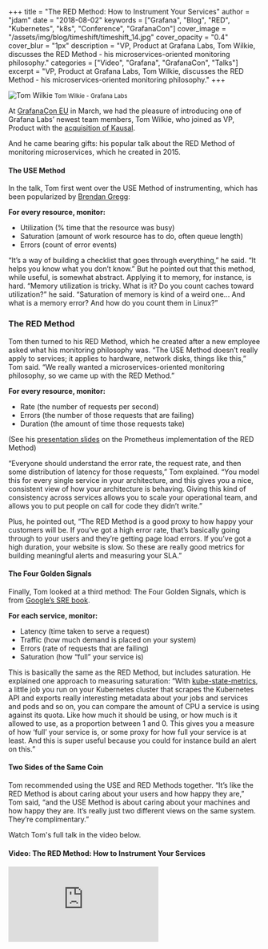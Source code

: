 +++
title = "The RED Method: How to Instrument Your Services"
author = "jdam"
date = "2018-08-02"
keywords = ["Grafana", "Blog", "RED", "Kubernetes", "k8s", "Conference", "GrafanaCon"]
cover_image = "/assets/img/blog/timeshift/timeshift_14.jpg"
cover_opacity = "0.4"
cover_blur = "1px"
description = "VP, Product at Grafana Labs, Tom Wilkie, discusses the RED Method - his microservices-oriented monitoring philosophy."
categories = ["Video", "Grafana", "GrafanaCon", "Talks"]
excerpt = "VP, Product at Grafana Labs, Tom Wilkie, discusses the RED Method - his microservices-oriented monitoring philosophy."
+++

![Tom Wilkie](/assets/img/blog/tom_wilkie.jpg)
<small>Tom Wilkie - Grafana Labs</small>

At [GrafanaCon EU](https://www.grafanacon.org/2018/) in March, we had the pleasure of introducing one of Grafana Labs’ newest team members, Tom Wilkie, who joined as VP, Product with the [acquisition of Kausal](https://kausal.co/blog/grafana-labs-to-acquire-kausal/).

And he came bearing gifts: his popular talk about the RED Method of monitoring microservices, which he created in 2015. 


#### The USE Method
In the talk, Tom first went over the USE Method of instrumenting, which has been popularized by [Brendan Gregg](http://www.brendangregg.com/usemethod.html):

**For every resource, monitor:**

* Utilization (% time that the resource was busy) 
* Saturation (amount of work resource has to do, often queue length)
* Errors (count of error events)

“It’s a way of building a checklist that goes through everything,” he said. “It helps you know what you don’t know.” But he pointed out that this method, while useful, is somewhat abstract. Applying it to memory, for instance, is hard. “Memory utilization is tricky. What is it? Do you count caches toward utilization?” he said. “Saturation of memory is kind of a weird one... And what is a memory error? And how do you count them in Linux?” 

### The RED Method
Tom then turned to his RED Method, which he created after a new employee asked what his monitoring philosophy was. “The USE Method doesn’t really apply to services; it applies to hardware, network disks, things like this,” Tom said. “We really wanted a microservices-oriented monitoring philosophy, so we came up with the RED Method.”

**For every resource, monitor:**

* Rate (the number of requests per second)
* Errors (the number of those requests that are failing)
* Duration (the amount of time those requests take)

(See his [presentation slides](https://grafana.com/files/grafanacon_eu_2018/Tom_Wilkie_GrafanaCon_EU_2018.pdf) on the Prometheus implementation of the RED Method)

“Everyone should understand the error rate, the request rate, and then some distribution of latency for those requests,” Tom explained. “You model this for every single service in your architecture, and this gives you a nice, consistent view of how your architecture is behaving. Giving this kind of consistency across services allows you to scale your operational team, and allows you to put people on call for code they didn’t write.”

Plus, he pointed out, “The RED Method is a good proxy to how happy your customers will be. If you’ve got a high error rate, that’s basically going through to your users and they’re getting page load errors. If you’ve got a high duration, your website is slow. So these are really good metrics for building meaningful alerts and measuring your SLA.”

#### The Four Golden Signals
Finally, Tom looked at a third method: The Four Golden Signals, which is from [Google’s SRE book](https://landing.google.com/sre/book.html). 

**For each service, monitor:**

* Latency (time taken to serve a request)
* Traffic (how much demand is placed on your system)
* Errors (rate of requests that are failing)
* Saturation (how “full” your service is)

This is basically the same as the RED Method, but includes saturation. He explained one approach to measuring saturation: “With [kube-state-metrics](https://github.com/kubernetes/kube-state-metrics), a little job you run on your Kubernetes cluster that scrapes the Kubernetes API and exports really interesting metadata about your jobs and services and pods and so on, you can compare the amount of CPU a service is using against its quota. Like how much it should be using, or how much is it allowed to use, as a proportion between 1 and 0. This gives you a measure of how ‘full’ your service is, or some proxy for how full your service is at least. And this is super useful because you could for instance build an alert on this.”


#### Two Sides of the Same Coin
Tom recommended using the USE and RED Methods together. “It’s like the RED Method is about caring about your users and how happy they are,” Tom said, “and the USE Method is about caring about your machines and how happy they are. It’s really just two different views on the same system. They’re complimentary.” 

Watch Tom's full talk in the video below.


#### Video: The RED Method: How to Instrument Your Services
<div class="video-wrapper">
	<iframe src="https://www.youtube.com/embed/zk77VS98Em8" frameborder="0" allow="autoplay; encrypted-media" allowfullscreen></iframe>
</div>

